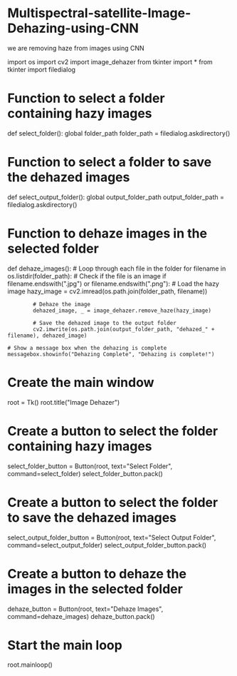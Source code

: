 # Multispectral-satellite-Image-Dehazing-using-CNN
we are removing haze from images using CNN 





import os
import cv2
import image_dehazer
from tkinter import *
from tkinter import filedialog

# Function to select a folder containing hazy images
def select_folder():
    global folder_path
    folder_path = filedialog.askdirectory()

# Function to select a folder to save the dehazed images
def select_output_folder():
    global output_folder_path
    output_folder_path = filedialog.askdirectory()

# Function to dehaze images in the selected folder
def dehaze_images():
    # Loop through each file in the folder
    for filename in os.listdir(folder_path):
        # Check if the file is an image
        if filename.endswith(".jpg") or filename.endswith(".png"):
            # Load the hazy image
            hazy_image = cv2.imread(os.path.join(folder_path, filename))

            # Dehaze the image
            dehazed_image, _ = image_dehazer.remove_haze(hazy_image)

            # Save the dehazed image to the output folder
            cv2.imwrite(os.path.join(output_folder_path, "dehazed_" + filename), dehazed_image)

    # Show a message box when the dehazing is complete
    messagebox.showinfo("Dehazing Complete", "Dehazing is complete!")

# Create the main window
root = Tk()
root.title("Image Dehazer")

# Create a button to select the folder containing hazy images
select_folder_button = Button(root, text="Select Folder", command=select_folder)
select_folder_button.pack()

# Create a button to select the folder to save the dehazed images
select_output_folder_button = Button(root, text="Select Output Folder", command=select_output_folder)
select_output_folder_button.pack()

# Create a button to dehaze the images in the selected folder
dehaze_button = Button(root, text="Dehaze Images", command=dehaze_images)
dehaze_button.pack()

# Start the main loop
root.mainloop()
